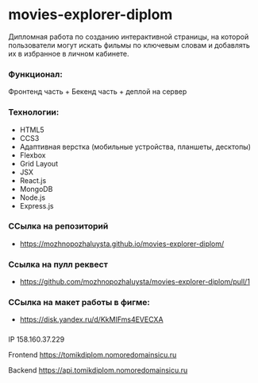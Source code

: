 # movies-explorer-diplom

Дипломная работа по созданию интерактивной страницы, на которой пользователи могут искать фильмы по ключевым словам и добавлять их в избранное в личном кабинете.

### Функционал:

Фронтенд часть + Бекенд часть + деплой на сервер

### Технологии:

+ HTML5
+ CCS3
+ Адаптивная верстка (мобильные устройства, планшеты, десктопы)
+ Flexbox
+ Grid Layout
+ JSX
+ React.js
+ MongoDB
+ Node.js
+ Express.js

### ССылка на репозиторий

- https://mozhnopozhaluysta.github.io/movies-explorer-diplom/

### Ccылка на пулл реквест

- https://github.com/mozhnopozhaluysta/movies-explorer-diplom/pull/1

### ССылка на макет работы в фигме:

- https://disk.yandex.ru/d/KkMIFms4EVECXA

### 

IP 158.160.37.229

Frontend https://tomikdiplom.nomoredomainsicu.ru

Backend https://api.tomikdiplom.nomoredomainsicu.ru